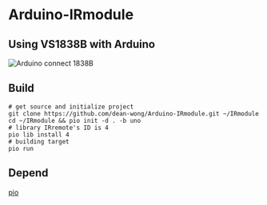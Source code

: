 # Arduino-IRmodule
## Using VS1838B with Arduino

![Arduino connect 1838B](https://i.stack.imgur.com/L6f6j.gif)

## Build
```shell
# get source and initialize project
git clone https://github.com/dean-wong/Arduino-IRmodule.git ~/IRmodule
cd ~/IRmodule && pio init -d . -b uno
# library IRremote's ID is 4
pio lib install 4  
# building target
pio run
```

## Depend
[pio](http://platformio.org/get-started)
